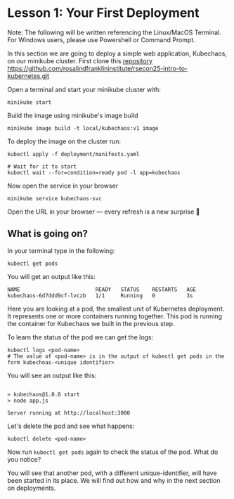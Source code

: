 # Lesson 1: Your First Deployment

Note: The following will be written referencing the Linux/MacOS Terminal. For Windows users, please use Powershell or Command Prompt.

In this section we are going to deploy a simple web application, Kubechaos, on our minikube cluster. 
First clone this [repository](https://github.com/rosalindfranklininstitute/rsecon25-intro-to-kubernetes.git) https://github.com/rosalindfranklininstitute/rsecon25-intro-to-kubernetes.git

Open a terminal and start your minikube cluster with:

```
minikube start

```
Build the image using minikube's image build

```
minikube image build -t local/kubechaos:v1 image

```
To deploy the image on the cluster run:

```
kubectl apply -f deployment/manifests.yaml

# Wait for it to start
kubectl wait --for=condition=ready pod -l app=kubechaos

```

Now open the service in your browser
```
minikube service kubechaos-svc
```

Open the URL in your browser — every refresh is a new surprise 🎲


## What is going on?

In your terminal type in the following:

```
kubectl get pods 
```

You will get an output like this:

```
NAME                        READY   STATUS    RESTARTS   AGE
kubechaos-6d7ddd9cf-lvczb   1/1     Running   0          3s
```

Here you are looking at a pod, the smallest unit of Kubernetes deployment. It represents one or more containers running together. This pod is running the container for Kubechaos we built in the previous step. 

To learn the status of the pod we can get the logs:

```
kubectl logs <pod-name>
# The value of <pod-name> is in the output of kubectl get pods in the form kubechoas-<unique identifier>
```
You will see an output like this:
```

> kubechaos@1.0.0 start
> node app.js

Server running at http://localhost:3000

```
Let's delete the pod and see what happens:

```
kubectl delete <pod-name>
```

Now run `kubectl get pods` again to check the status of the pod. What do you notice?

You will see that another pod, with a different unique-identifier, will have been started in its place. We will find out how and why in the next section on deployments. 